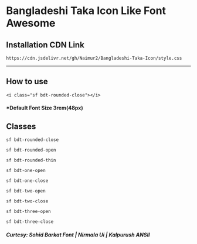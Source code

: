 # Bangladeshi Taka Icon Like Font Awesome

## Installation CDN Link

```
https://cdn.jsdelivr.net/gh/Naimur2/Bangladeshi-Taka-Icon/style.css
```

---

## How to use

```
<i class="sf bdt-rounded-close"></i>
```

#### \*Default Font Size 3rem(48px)

## Classes

```
sf bdt-rounded-close
```

```
sf bdt-rounded-open
```

```
sf bdt-rounded-thin
```

```
sf bdt-one-open
```

```
sf bdt-one-close
```

```
sf bdt-two-open
```

```
sf bdt-two-close
```

```
sf bdt-three-open
```

```
sf bdt-three-close
```

##### Curtesy: Sohid Barkat Font | Nirmala Ui | Kalpurush ANSII
